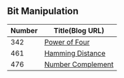 ## Bit Manipulation
|Number| Title(Blog URL)|
|------|-------|
342	|[Power of Four](http://blog.csdn.net/daigualu/article/details/72821233)
461	|[Hamming Distance](http://blog.csdn.net/daigualu/article/details/72830624)
476 |[Number Complement](http://blog.csdn.net/daigualu/article/details/72843822)
